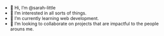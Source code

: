 - 👋 Hi, I’m @sarah-little
- 👀 I’m interested in all sorts of things.
- 🌱 I’m currently learning web development.
- 💞️ I’m looking to collaborate on projects that are impactful to the people arouns me.

<!---
sarah-little/sarah-little is a ✨ special ✨ repository because its `README.md` (this file) appears on your GitHub profile.
You can click the Preview link to take a look at your changes.
--->
